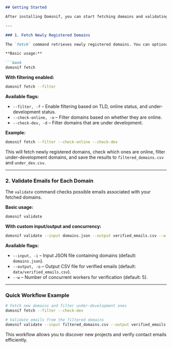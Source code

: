 ````markdown
## Getting Started

After installing Domsnif, you can start fetching domains and validating emails with the following commands.

---

### 1. Fetch Newly Registered Domains

The `fetch` command retrieves newly registered domains. You can optionally filter them based on status.

**Basic usage:**

```bash
domsnif fetch
````

**With filtering enabled:**

```bash
domsnif fetch --filter
```

**Available flags:**

* `--filter, -f` – Enable filtering based on TLD, online status, and under-development status.
* `--check-online, -o` – Filter domains based on whether they are online.
* `--check-dev, -d` – Filter domains that are under development.

**Example:**

```bash
domsnif fetch --filter --check-online --check-dev
```

This will fetch newly registered domains, check which ones are online, filter under-development domains, and save the results to `filtered_domains.csv` and `under_dev.csv`.

---

### 2. Validate Emails for Each Domain

The `validate` command checks possible emails associated with your fetched domains.

**Basic usage:**

```bash
domsnif validate
```

**With custom input/output and concurrency:**

```bash
domsnif validate --input domains.json --output verified_emails.csv --w 10
```

**Available flags:**

* `--input, -i` – Input JSON file containing domains (default: `domains.json`).
* `--output, -o` – Output CSV file for verified emails (default: `data/verified_emails.csv`).
* `--w` – Number of concurrent workers for verification (default: 5).

---

### Quick Workflow Example

```bash
# Fetch new domains and filter under-development ones
domsnif fetch --filter --check-dev

# Validate emails from the filtered domains
domsnif validate --input filtered_domains.csv --output verified_emails.csv
```

This workflow allows you to discover new projects and verify contact emails efficiently.

